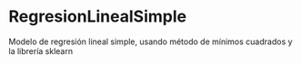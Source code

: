 # RegresionLinealSimple
Modelo de regresión lineal simple, usando método de mínimos cuadrados y la librería sklearn

